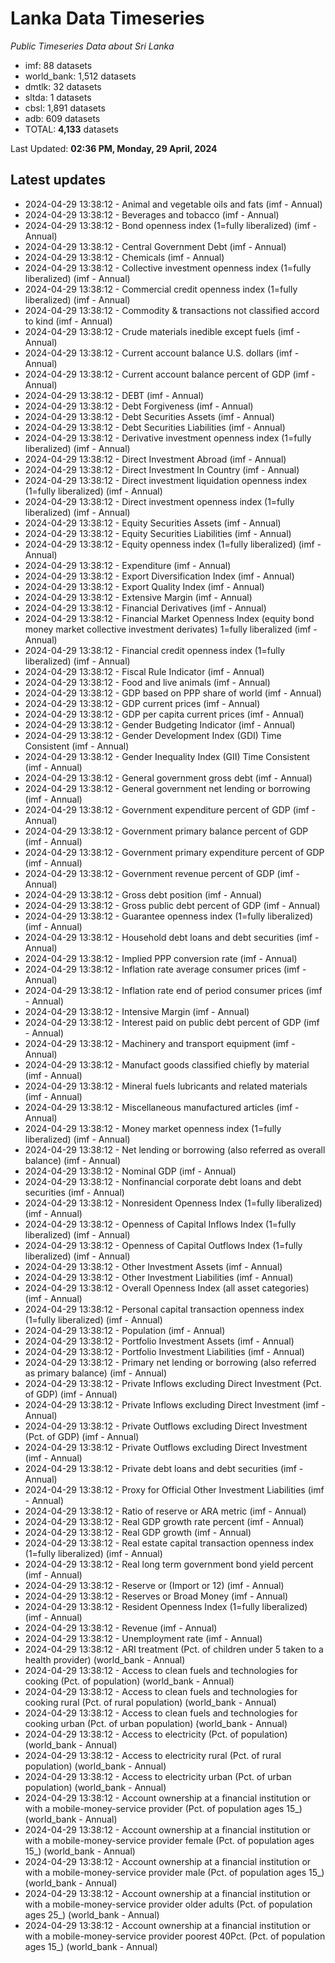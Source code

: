 # Lanka Data Timeseries
*Public Timeseries Data about Sri Lanka*

* imf: 88 datasets
* world_bank: 1,512 datasets
* dmtlk: 32 datasets
* sltda: 1 datasets
* cbsl: 1,891 datasets
* adb: 609 datasets
* TOTAL: **4,133** datasets

Last Updated: **02:36 PM, Monday, 29 April, 2024**

## Latest updates

* 2024-04-29 13:38:12 - Animal and vegetable oils and fats (imf - Annual)
* 2024-04-29 13:38:12 - Beverages and tobacco (imf - Annual)
* 2024-04-29 13:38:12 - Bond openness index (1=fully liberalized) (imf - Annual)
* 2024-04-29 13:38:12 - Central Government Debt (imf - Annual)
* 2024-04-29 13:38:12 - Chemicals (imf - Annual)
* 2024-04-29 13:38:12 - Collective investment openness index (1=fully liberalized) (imf - Annual)
* 2024-04-29 13:38:12 - Commercial credit openness index (1=fully liberalized) (imf - Annual)
* 2024-04-29 13:38:12 - Commodity & transactions not classified accord to kind (imf - Annual)
* 2024-04-29 13:38:12 - Crude materials inedible except fuels (imf - Annual)
* 2024-04-29 13:38:12 - Current account balance U.S. dollars (imf - Annual)
* 2024-04-29 13:38:12 - Current account balance percent of GDP (imf - Annual)
* 2024-04-29 13:38:12 - DEBT (imf - Annual)
* 2024-04-29 13:38:12 - Debt Forgiveness (imf - Annual)
* 2024-04-29 13:38:12 - Debt Securities Assets (imf - Annual)
* 2024-04-29 13:38:12 - Debt Securities Liabilities (imf - Annual)
* 2024-04-29 13:38:12 - Derivative investment openness index (1=fully liberalized) (imf - Annual)
* 2024-04-29 13:38:12 - Direct Investment Abroad (imf - Annual)
* 2024-04-29 13:38:12 - Direct Investment In Country (imf - Annual)
* 2024-04-29 13:38:12 - Direct investment liquidation openness index (1=fully liberalized) (imf - Annual)
* 2024-04-29 13:38:12 - Direct investment openness index (1=fully liberalized) (imf - Annual)
* 2024-04-29 13:38:12 - Equity Securities Assets (imf - Annual)
* 2024-04-29 13:38:12 - Equity Securities Liabilities (imf - Annual)
* 2024-04-29 13:38:12 - Equity openness index (1=fully liberalized) (imf - Annual)
* 2024-04-29 13:38:12 - Expenditure (imf - Annual)
* 2024-04-29 13:38:12 - Export Diversification Index (imf - Annual)
* 2024-04-29 13:38:12 - Export Quality Index (imf - Annual)
* 2024-04-29 13:38:12 - Extensive Margin (imf - Annual)
* 2024-04-29 13:38:12 - Financial Derivatives (imf - Annual)
* 2024-04-29 13:38:12 - Financial Market Openness Index (equity bond money market collective investment derivates) 1=fully liberalized (imf - Annual)
* 2024-04-29 13:38:12 - Financial credit openness index (1=fully liberalized) (imf - Annual)
* 2024-04-29 13:38:12 - Fiscal Rule Indicator (imf - Annual)
* 2024-04-29 13:38:12 - Food and live animals (imf - Annual)
* 2024-04-29 13:38:12 - GDP based on PPP share of world (imf - Annual)
* 2024-04-29 13:38:12 - GDP current prices (imf - Annual)
* 2024-04-29 13:38:12 - GDP per capita current prices (imf - Annual)
* 2024-04-29 13:38:12 - Gender Budgeting Indicator (imf - Annual)
* 2024-04-29 13:38:12 - Gender Development Index (GDI) Time Consistent (imf - Annual)
* 2024-04-29 13:38:12 - Gender Inequality Index (GII) Time Consistent (imf - Annual)
* 2024-04-29 13:38:12 - General government gross debt (imf - Annual)
* 2024-04-29 13:38:12 - General government net lending or borrowing (imf - Annual)
* 2024-04-29 13:38:12 - Government expenditure percent of GDP (imf - Annual)
* 2024-04-29 13:38:12 - Government primary balance percent of GDP (imf - Annual)
* 2024-04-29 13:38:12 - Government primary expenditure percent of GDP (imf - Annual)
* 2024-04-29 13:38:12 - Government revenue percent of GDP (imf - Annual)
* 2024-04-29 13:38:12 - Gross debt position (imf - Annual)
* 2024-04-29 13:38:12 - Gross public debt percent of GDP (imf - Annual)
* 2024-04-29 13:38:12 - Guarantee openness index (1=fully liberalized) (imf - Annual)
* 2024-04-29 13:38:12 - Household debt loans and debt securities (imf - Annual)
* 2024-04-29 13:38:12 - Implied PPP conversion rate (imf - Annual)
* 2024-04-29 13:38:12 - Inflation rate average consumer prices (imf - Annual)
* 2024-04-29 13:38:12 - Inflation rate end of period consumer prices (imf - Annual)
* 2024-04-29 13:38:12 - Intensive Margin (imf - Annual)
* 2024-04-29 13:38:12 - Interest paid on public debt percent of GDP (imf - Annual)
* 2024-04-29 13:38:12 - Machinery and transport equipment (imf - Annual)
* 2024-04-29 13:38:12 - Manufact goods classified chiefly by material (imf - Annual)
* 2024-04-29 13:38:12 - Mineral fuels lubricants and related materials (imf - Annual)
* 2024-04-29 13:38:12 - Miscellaneous manufactured articles (imf - Annual)
* 2024-04-29 13:38:12 - Money market openness index (1=fully liberalized) (imf - Annual)
* 2024-04-29 13:38:12 - Net lending or borrowing (also referred as overall balance) (imf - Annual)
* 2024-04-29 13:38:12 - Nominal GDP (imf - Annual)
* 2024-04-29 13:38:12 - Nonfinancial corporate debt loans and debt securities (imf - Annual)
* 2024-04-29 13:38:12 - Nonresident Openness Index (1=fully liberalized) (imf - Annual)
* 2024-04-29 13:38:12 - Openness of Capital Inflows Index (1=fully liberalized) (imf - Annual)
* 2024-04-29 13:38:12 - Openness of Capital Outflows Index (1=fully liberalized) (imf - Annual)
* 2024-04-29 13:38:12 - Other Investment Assets (imf - Annual)
* 2024-04-29 13:38:12 - Other Investment Liabilities (imf - Annual)
* 2024-04-29 13:38:12 - Overall Openness Index (all asset categories) (imf - Annual)
* 2024-04-29 13:38:12 - Personal capital transaction openness index (1=fully liberalized) (imf - Annual)
* 2024-04-29 13:38:12 - Population (imf - Annual)
* 2024-04-29 13:38:12 - Portfolio Investment Assets (imf - Annual)
* 2024-04-29 13:38:12 - Portfolio Investment Liabilities (imf - Annual)
* 2024-04-29 13:38:12 - Primary net lending or borrowing (also referred as primary balance) (imf - Annual)
* 2024-04-29 13:38:12 - Private Inflows excluding Direct Investment (Pct. of GDP) (imf - Annual)
* 2024-04-29 13:38:12 - Private Inflows excluding Direct Investment (imf - Annual)
* 2024-04-29 13:38:12 - Private Outflows excluding Direct Investment (Pct. of GDP) (imf - Annual)
* 2024-04-29 13:38:12 - Private Outflows excluding Direct Investment (imf - Annual)
* 2024-04-29 13:38:12 - Private debt loans and debt securities (imf - Annual)
* 2024-04-29 13:38:12 - Proxy for Official Other Investment Liabilities (imf - Annual)
* 2024-04-29 13:38:12 - Ratio of reserve or ARA metric (imf - Annual)
* 2024-04-29 13:38:12 - Real GDP growth rate percent (imf - Annual)
* 2024-04-29 13:38:12 - Real GDP growth (imf - Annual)
* 2024-04-29 13:38:12 - Real estate capital transaction openness index (1=fully liberalized) (imf - Annual)
* 2024-04-29 13:38:12 - Real long term government bond yield percent (imf - Annual)
* 2024-04-29 13:38:12 - Reserve or (Import or 12) (imf - Annual)
* 2024-04-29 13:38:12 - Reserves or Broad Money (imf - Annual)
* 2024-04-29 13:38:12 - Resident Openness Index (1=fully liberalized) (imf - Annual)
* 2024-04-29 13:38:12 - Revenue (imf - Annual)
* 2024-04-29 13:38:12 - Unemployment rate (imf - Annual)
* 2024-04-29 13:38:12 - ARI treatment (Pct. of children under 5 taken to a health provider) (world_bank - Annual)
* 2024-04-29 13:38:12 - Access to clean fuels and technologies for cooking (Pct. of population) (world_bank - Annual)
* 2024-04-29 13:38:12 - Access to clean fuels and technologies for cooking rural (Pct. of rural population) (world_bank - Annual)
* 2024-04-29 13:38:12 - Access to clean fuels and technologies for cooking urban (Pct. of urban population) (world_bank - Annual)
* 2024-04-29 13:38:12 - Access to electricity (Pct. of population) (world_bank - Annual)
* 2024-04-29 13:38:12 - Access to electricity rural (Pct. of rural population) (world_bank - Annual)
* 2024-04-29 13:38:12 - Access to electricity urban (Pct. of urban population) (world_bank - Annual)
* 2024-04-29 13:38:12 - Account ownership at a financial institution or with a mobile-money-service provider (Pct. of population ages 15_) (world_bank - Annual)
* 2024-04-29 13:38:12 - Account ownership at a financial institution or with a mobile-money-service provider female (Pct. of population ages 15_) (world_bank - Annual)
* 2024-04-29 13:38:12 - Account ownership at a financial institution or with a mobile-money-service provider male (Pct. of population ages 15_) (world_bank - Annual)
* 2024-04-29 13:38:12 - Account ownership at a financial institution or with a mobile-money-service provider older adults (Pct. of population ages 25_) (world_bank - Annual)
* 2024-04-29 13:38:12 - Account ownership at a financial institution or with a mobile-money-service provider poorest 40Pct. (Pct. of population ages 15_) (world_bank - Annual)